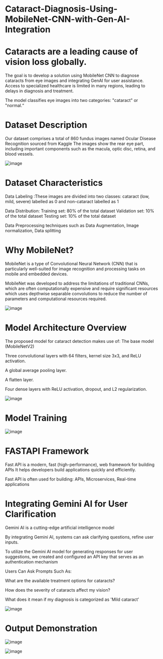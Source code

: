 # Cataract-Diagnosis-Using-MobileNet-CNN-with-Gen-AI-Integration

# Cataracts are a leading cause of vision loss globally. 

The goal is to develop a solution using MobileNet CNN to diagnose cataracts from eye images and integrating GenAI for user assistance.
Access to specialized healthcare is limited in many regions, leading to delays in diagnosis and treatment.


The model classifies eye images into two categories: "cataract" or "normal.“

# Dataset Description

Our dataset comprises a total of 860 fundus images named Ocular Disease Recognition sourced from Kaggle
The images show the rear eye part, including important components such as the macula, optic disc, retina, and blood vessels.

![image](https://github.com/user-attachments/assets/a4fa6fca-7538-443f-b3fd-34c5ea1f305a)

# Dataset Characteristics
Data Labeling :These images are divided into two classes: cataract (low, mild, severe) labelled as 0 and non-cataract labelled as 1 

Data Distribution: 
	Training set: 80% of the total dataset
	Validation set: 10% of the total dataset
	Testing set: 10% of the total dataset
 
Data Preprocessing techniques such as Data Augmentation, Image normalization, Data splitting

# Why MobileNet?
MobileNet is a type of Convolutional Neural Network (CNN) that is particularly well-suited for image recognition and processing tasks on mobile and embedded devices.

MobileNet was developed to address the limitations of traditional CNNs, which are often computationally expensive and require significant resources which uses depthwise separable convolutions to reduce the number of parameters and computational resources required.

![image](https://github.com/user-attachments/assets/5a47a805-2189-49fe-8d17-f75b195c8e18)

# Model Architecture Overview
The proposed model for cataract detection makes use of:
The base model (MobileNetV2)

Three convolutional layers with 64 filters, kernel size 3x3, and ReLU activation.

A global average pooling layer.

A flatten layer.

Four dense layers with ReLU activation, dropout, and L2 regularization.

![image](https://github.com/user-attachments/assets/3339ae82-4e8e-431c-ac24-66b9b1720360)

# Model Training
![image](https://github.com/user-attachments/assets/40915f0d-b6c4-40c5-955d-08b79236a19a)

# FASTAPI Framework
Fast API is a modern, fast (high-performance), web framework for building APIs It helps developers build applications quickly and efficiently.

Fast API is often used for building: APIs, Microservices, Real-time applications



# Integrating Gemini AI for User Clarification
Gemini AI is a cutting-edge artificial intelligence model

By integrating Gemini AI, systems can ask clarifying questions, refine user inputs.

To utilize the Gemini AI model for generating responses for user suggestions, we created and configured an API key that serves as an authentication mechanism

Users Can Ask Prompts Such As:

What are the available treatment options for cataracts?

How does the severity of cataracts affect my vision?

What does it mean if my diagnosis is categorized as 'Mild cataract'

![image](https://github.com/user-attachments/assets/46bd3ebb-da12-412b-b3d5-0dda9b8ca8b7)

# Output Demonstration

![image](https://github.com/user-attachments/assets/b90a6f88-1e9c-45dc-8429-8bcac77b3383)


![image](https://github.com/user-attachments/assets/fe3154a1-c8ed-4009-a6bf-3ba375fa93cc)


